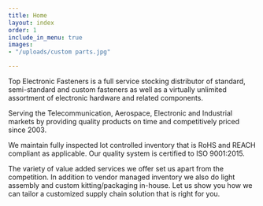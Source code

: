 ```yaml
---
title: Home
layout: index
order: 1
include_in_menu: true
images:
- "/uploads/custom parts.jpg"

---
```

Top Electronic Fasteners is a full service stocking distributor of standard, semi-standard and custom fasteners as well as a virtually unlimited assortment of electronic hardware and related components.

Serving the Telecommunication, Aerospace, Electronic and Industrial markets by providing quality products on time and competitively priced since 2003.

We maintain fully inspected lot controlled inventory that is RoHS and REACH compliant as applicable. Our quality system is certified to ISO 9001:2015.

The variety of value added services we offer set us apart from the competition. In addition to vendor managed inventory we also do light assembly and custom kitting/packaging in-house. Let us show you how we can tailor a customized supply chain solution that is right for you.